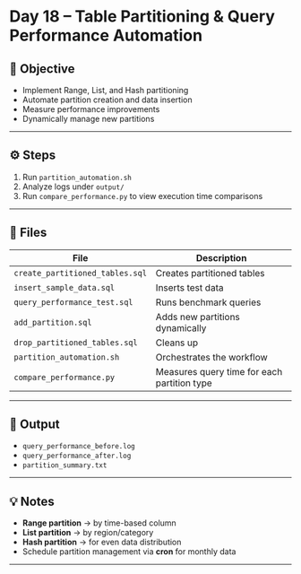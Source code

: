 # Day 18 – Table Partitioning & Query Performance Automation

## 🎯 Objective

- Implement Range, List, and Hash partitioning
- Automate partition creation and data insertion
- Measure performance improvements
- Dynamically manage new partitions

---

## ⚙️ Steps

1. Run `partition_automation.sh`  
2. Analyze logs under `output/`  
3. Run `compare_performance.py` to view execution time comparisons  

---

## 📂 Files

| File | Description |
|------|--------------|
| `create_partitioned_tables.sql` | Creates partitioned tables |
| `insert_sample_data.sql` | Inserts test data |
| `query_performance_test.sql` | Runs benchmark queries |
| `add_partition.sql` | Adds new partitions dynamically |
| `drop_partitioned_tables.sql` | Cleans up |
| `partition_automation.sh` | Orchestrates the workflow |
| `compare_performance.py` | Measures query time for each partition type |

---

## 🧩 Output

- `query_performance_before.log`
- `query_performance_after.log`
- `partition_summary.txt`

---

## 💡 Notes

- **Range partition** → by time-based column  
- **List partition** → by region/category  
- **Hash partition** → for even data distribution  
- Schedule partition management via **cron** for monthly data  

---

